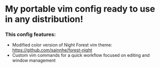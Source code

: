 # My portable vim config ready to use in any distribution!

### This config features:

- Modified color version of Night Forest vim theme: https://github.com/sainnhe/forest-night
- Custom vim commands for a quick workflow focused on editing and window management

